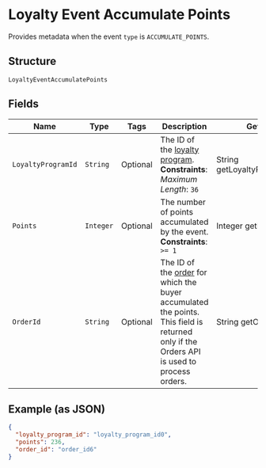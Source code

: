 
# Loyalty Event Accumulate Points

Provides metadata when the event `type` is `ACCUMULATE_POINTS`.

## Structure

`LoyaltyEventAccumulatePoints`

## Fields

| Name | Type | Tags | Description | Getter |
|  --- | --- | --- | --- | --- |
| `LoyaltyProgramId` | `String` | Optional | The ID of the [loyalty program](entity:LoyaltyProgram).<br>**Constraints**: *Maximum Length*: `36` | String getLoyaltyProgramId() |
| `Points` | `Integer` | Optional | The number of points accumulated by the event.<br>**Constraints**: `>= 1` | Integer getPoints() |
| `OrderId` | `String` | Optional | The ID of the [order](entity:Order) for which the buyer accumulated the points.<br>This field is returned only if the Orders API is used to process orders. | String getOrderId() |

## Example (as JSON)

```json
{
  "loyalty_program_id": "loyalty_program_id0",
  "points": 236,
  "order_id": "order_id6"
}
```

